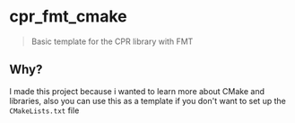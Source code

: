 # cpr_fmt_cmake

> Basic template for the CPR library with FMT

## Why?

I made this project because i wanted to learn more about CMake and libraries, also you can use this as a template if you don't want to set up the `CMakeLists.txt` file